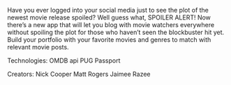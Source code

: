Have you ever logged into your social media just to see the plot of the newest movie release spoiled? Well guess what, SPOILER ALERT! Now there’s a new app that will let you blog with movie watchers everywhere without spoiling the plot for those who haven’t seen the blockbuster hit yet. Build your portfolio with your favorite movies and genres to match with relevant movie posts.

Technologies:
OMDB api
PUG
Passport

Creators:
Nick Cooper
Matt Rogers
Jaimee Razee


